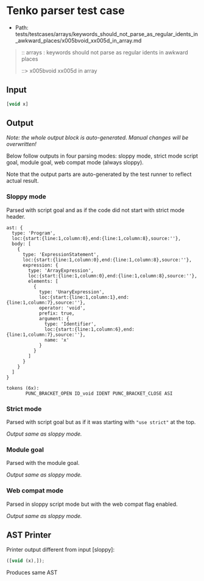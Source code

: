 # Tenko parser test case

- Path: tests/testcases/arrays/keywords_should_not_parse_as_regular_idents_in_awkward_places/x005bvoid_xx005d_in_array.md

> :: arrays : keywords should not parse as regular idents in awkward places
>
> ::> x005bvoid xx005d in array

## Input

`````js
[void x]
`````

## Output

_Note: the whole output block is auto-generated. Manual changes will be overwritten!_

Below follow outputs in four parsing modes: sloppy mode, strict mode script goal, module goal, web compat mode (always sloppy).

Note that the output parts are auto-generated by the test runner to reflect actual result.

### Sloppy mode

Parsed with script goal and as if the code did not start with strict mode header.

`````
ast: {
  type: 'Program',
  loc:{start:{line:1,column:0},end:{line:1,column:8},source:''},
  body: [
    {
      type: 'ExpressionStatement',
      loc:{start:{line:1,column:0},end:{line:1,column:8},source:''},
      expression: {
        type: 'ArrayExpression',
        loc:{start:{line:1,column:0},end:{line:1,column:8},source:''},
        elements: [
          {
            type: 'UnaryExpression',
            loc:{start:{line:1,column:1},end:{line:1,column:7},source:''},
            operator: 'void',
            prefix: true,
            argument: {
              type: 'Identifier',
              loc:{start:{line:1,column:6},end:{line:1,column:7},source:''},
              name: 'x'
            }
          }
        ]
      }
    }
  ]
}

tokens (6x):
       PUNC_BRACKET_OPEN ID_void IDENT PUNC_BRACKET_CLOSE ASI
`````

### Strict mode

Parsed with script goal but as if it was starting with `"use strict"` at the top.

_Output same as sloppy mode._

### Module goal

Parsed with the module goal.

_Output same as sloppy mode._

### Web compat mode

Parsed in sloppy script mode but with the web compat flag enabled.

_Output same as sloppy mode._

## AST Printer

Printer output different from input [sloppy]:

````js
([void (x),]);
````

Produces same AST
